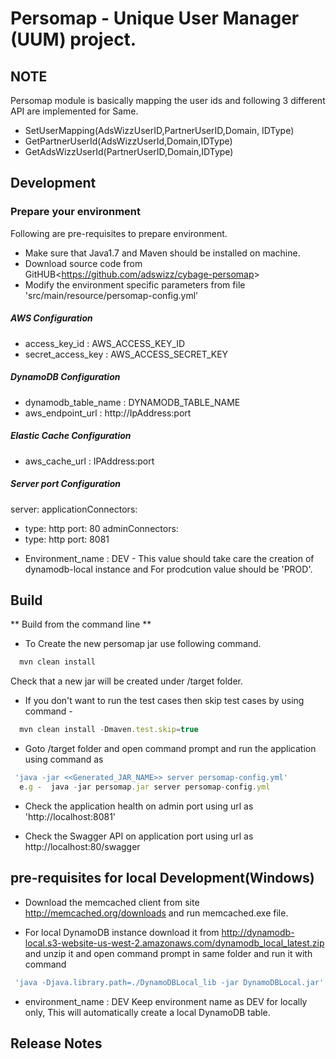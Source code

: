 # Persomap - Unique User Manager (UUM) project.

## NOTE
Persomap module is basically mapping the user ids and following 3 different API are implemented for Same.
* SetUserMapping(AdsWizzUserID,PartnerUserID,Domain, IDType)
* GetPartnerUserId(AdsWizzUserId,Domain,IDType) 
* GetAdsWizzUserId(PartnerUserID,Domain,IDType) 

## Development
### Prepare your environment
Following are pre-requisites to prepare environment.

* Make sure that Java1.7 and Maven should be installed on machine.
* Download source code from GitHUB<<https://github.com/adswizz/cybage-persomap>>
* Modify the environment specific parameters from file 'src/main/resource/persomap-config.yml'

##### AWS Configuration
* access_key_id : AWS_ACCESS_KEY_ID
* secret_access_key : AWS_ACCESS_SECRET_KEY

##### DynamoDB Configuration
* dynamodb_table_name : DYNAMODB_TABLE_NAME
* aws_endpoint_url : http://IpAddress:port

##### Elastic Cache Configuration
* aws_cache_url : IPAddress:port

##### Server port Configuration
server:
applicationConnectors:
- type: http
port: 80
adminConnectors:
- type: http
port: 8081

* Environment_name : DEV - This value should take care the creation of dynamodb-local instance and For prodcution value should be 'PROD'.

## Build
** Build from the command line **

* To Create the new persomap jar use following command.
```javascript
  mvn clean install
```

Check that a new jar will be created under /target folder.

* If you don't want to run the test cases then skip test cases by using command -
```javascript
  mvn clean install -Dmaven.test.skip=true
```

* Goto /target folder and open command prompt and run the application using command as 
```javascript
 'java -jar <<Generated_JAR_NAME>> server persomap-config.yml'
  e.g -  java -jar persomap.jar server persomap-config.yml
``` 
 
* Check the application health on admin port using url as 'http://localhost:8081'

* Check the Swagger API on application port using url as http://localhost:80/swagger

## pre-requisites for local Development(Windows)

* Download the memcached client from site http://memcached.org/downloads and run memcached.exe file.

* For local DynamoDB instance download it from http://dynamodb-local.s3-website-us-west-2.amazonaws.com/dynamodb_local_latest.zip and unzip it and open  command prompt in same folder and run it with command
```javascript
 'java -Djava.library.path=./DynamoDBLocal_lib -jar DynamoDBLocal.jar'
```

* environment_name : DEV
 Keep environment name as DEV for locally only, This will automatically create a local DynamoDB table.

## Release Notes
